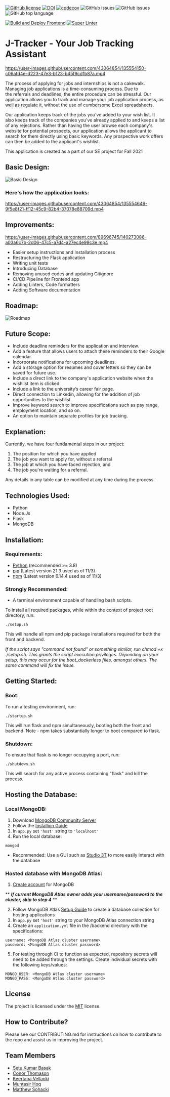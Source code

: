 [![GitHub license](https://img.shields.io/github/license/kingan1/application-tracking-system)](https://github.com/kingan1/application-tracking-system/blob/main/LICENSE)
[![DOI](https://zenodo.org/badge/417325535.svg)](https://zenodo.org/badge/latestdoi/417325535)
[![codecov](https://codecov.io/gh/kingan1/application-tracking-system/branch/main/graph/badge.svg)](https://codecov.io/gh/kingan1/application-tracking-system)
![GitHub issues](https://img.shields.io/github/issues/kingan1/application-tracking-system)
![GitHub issues](https://img.shields.io/github/issues-closed/kingan1/application-tracking-system)
![GitHub top language](https://img.shields.io/github/languages/top/kingan1/application-tracking-system)

[![Build and Deploy Frontend](https://github.com/kingan1/application-tracking-system/actions/workflows/frontend_CI_CD.yml/badge.svg)](https://github.com/kingan1/application-tracking-system/actions/workflows/frontend_CI_CD.yml)
[![Super Linter](https://github.com/kingan1/application-tracking-system/actions/workflows/super-linter.yml/badge.svg)](https://github.com/kingan1/application-tracking-system/actions/workflows/super-linter.yml)

#      J-Tracker - Your Job Tracking Assistant

https://user-images.githubusercontent.com/43064854/135554150-c06afd4e-d223-47e3-b123-b45f9cd1b87a.mp4

The process of applying for jobs and internships is not a cakewalk. Managing job applications is a time-consuming process. Due to the referrals and deadlines, the entire procedure can be stressful. Our application allows you to track and manage your job application process, as well as regulate it, without the use of cumbersome Excel spreadsheets.


Our application keeps track of the jobs you've added to your wish list. It also keeps track of the companies you've already applied to and keeps a list of any rejections. Rather than having the user browse each company's website for potential prospects, our application allows the applicant to search for them directly using basic keywords. Any prospective work offers can then be added to the applicant's wishlist.




This application is created as a part of our SE project for Fall 2021

## Basic Design:
![Basic Design](https://github.com/prithvish-doshi-17/application-tracking-system/blob/main/resources/Overall%20Design.PNG)

### Here's how the application looks:
https://user-images.githubusercontent.com/43064854/135554649-9f5e8f21-ff12-45c9-82b4-37078e88709d.mp4


## Improvements:


https://user-images.githubusercontent.com/89696745/140273086-a03a6c7b-2d06-47c5-a7d4-a27ec4e99c3e.mp4



* Easier setup instructions and Installation process
* Restructuring the Flask application
* Writing unit tests
* Introducing Database
* Removing unused codes and updating Gitignore
* CI/CD Pipeline for Frontend app
* Adding Linters, Code formatters
* Adding Software documentation



## Roadmap:
![Roadmap](https://github.com/prithvish-doshi-17/application-tracking-system/blob/main/resources/Roadmap%20-%202.PNG)


## Future Scope: 
* Include deadline reminders for the application and interview.
* Add a feature that allows users to attach these reminders to their Google calendar.
* Incorporate notifications for upcoming deadlines. 
* Add a storage option for resumes and cover letters so they can be saved for future use.
* Include a direct link to the company's application website when the wishlist item is clicked.
* Include a link to the university’s career fair page. 
* Direct connection to Linkedin, allowing for the addition of job opportunities to the wishlist.
* Improve keyword search to improve specifications such as pay range, employment location, and so on.
* An option to maintain separate profiles for job tracking.


## Explanation:

Currently, we have four fundamental steps in our project:


1. The position for which you have applied
2. The job you want to apply for, without a referral
3. The job at which you have faced rejection, and
4. The job you're waiting for a referral.


Any details in any table can be modified at any time during the process.

## Technologies Used:

* Python
* Node.Js
* Flask
* MongoDB

## Installation:
### Requirements:
* [Python](https://www.python.org/downloads/) (recommended >= 3.8)
* [pip](https://pip.pypa.io/en/stable/installation/) (Latest version 21.3 used as of 11/3)
* [npm](https://nodejs.org/en/) (Latest version 6.14.4 used as of 11/3)
### Strongly Recommended:
* A terminal environment capable of handling bash scripts.

To install all required packages, while within the context of project root directory, run:
```
./setup.sh
```
This will handle all npm and pip package installations required for both the front and backend.

*If the script says "command not found" or something similar, run chmod +x ./setup.sh. This grants the script execution privileges. Depending on your setup, this may occur for the boot_dockerless files, amongst others. The same command will fix the issue.*

## Getting Started:
### Boot:
To run a testing environment, run:
```
./startup.sh
```
This will run flask and npm simultaneously, booting both the front and backend. Note - npm takes substantially longer to boot compared to flask.
### Shutdown:
To ensure that flask is no longer occupying a port, run:
```
./shutdown.sh
```
This will search for any active process containing "flask" and kill the process.

## Hosting the Database:
### Local MongoDB:
1. Download [MongoDB Community Server](https://docs.mongodb.com/manual/administration/install-community/)
2. Follow the [Installion Guide](https://docs.mongodb.com/guides/server/install/)
3. In  ```app.py```  set  ```'host'```  string to  ```'localhost'```
4. Run the local database: 
``` 
mongod 
```
* Recommended: Use a GUI such as [Studio 3T](https://studio3t.com/download/) to more easily interact with the database


### Hosted database with MongoDB Atlas:
1. [Create account](https://account.mongodb.com/account/register) for MongoDB
 
** ___If current MongoDB Atlas owner adds your username/password to the cluster, skip to step 4___ **

2. Follow MongoDB Atlas [Setup Guide](https://docs.atlas.mongodb.com/getting-started/) to create a database collection for hosting applications
3. In  ```app.py```  set  ```'host'```  string to your MongoDB Atlas connection string
4. Create an  ```application.yml```  file in the /backend directory with the specifications:
```
username: <MongoDB Atlas cluster username>
password: <MongoDB Atlas cluster password>
```
5. For testing through CI to function as expected, repository secrets will need to be added through the settings. Create individual secrets with the following keys/values:
```
MONGO_USER: <MongoDB Atlas cluster username>
MONGO_PASS: <MongoDB Atlas cluster password>
```
## License
The project is licensed under the [MIT](https://choosealicense.com/licenses/mit/) license. 


## How to Contribute?
Please see our CONTRIBUTING.md for instructions on how to contribute to the repo and assist us in improving the project.


## Team Members
* [Setu Kumar Basak](https://github.com/setu1421)  
* [Conor Thomason](https://github.com/ConorThomason)  
* [Keertana Vellanki](https://github.com/KeertanaVellanki)  
* [Muntasir Hoq](https://github.com/muntasirhoq)  
* [Matthew Sohacki](https://github.com/msohacki)  
